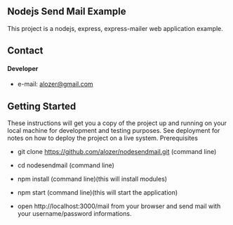 ## Nodejs Send Mail Example

This project is a nodejs, express, express-mailer web application example. 

## Contact
#### Developer
* e-mail: alozer@gmail.com



## Getting Started

These instructions will get you a copy of the project up and running on your local machine for development and testing purposes. See deployment for notes on how to deploy the project on a live system.
Prerequisites

* git clone https://github.com/alozer/nodesendmail.git (command line)

* cd nodesendmail (command line)

* npm install (command line)(this will install modules)

* npm start (command line)(this will start the application)

* open http://localhost:3000/mail from your browser and send mail with your username/password informations.
